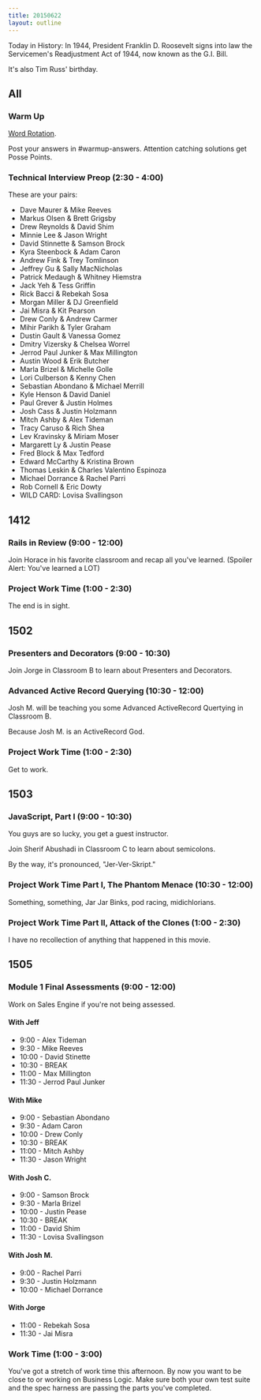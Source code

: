 ```yaml
---
title: 20150622
layout: outline
---
```


Today in History: In 1944, President Franklin D. Roosevelt signs into law
the Servicemen's Readjustment Act of 1944, now known as the G.I. Bill.

It's also Tim Russ' birthday.

## All 

### Warm Up

[Word Rotation](https://github.com/turingschool/thinking_in_algorithms/blob/master/challenges/word_rotation.markdown).

Post your answers in #warmup-answers. Attention catching solutions get Posse Points.

### Technical Interview Preop (2:30 - 4:00)

These are your pairs:

* Dave Maurer & Mike Reeves
* Markus Olsen & Brett Grigsby
* Drew Reynolds & David Shim
* Minnie Lee & Jason Wright
* David Stinnette & Samson Brock
* Kyra Steenbock & Adam Caron
* Andrew Fink & Trey Tomlinson
* Jeffrey Gu & Sally MacNicholas
* Patrick Medaugh & Whitney Hiemstra
* Jack Yeh & Tess Griffin
* Rick Bacci & Rebekah Sosa
* Morgan Miller & DJ Greenfield
* Jai Misra & Kit Pearson
* Drew Conly & Andrew Carmer
* Mihir Parikh & Tyler Graham
* Dustin Gault & Vanessa Gomez
* Dmitry Vizersky & Chelsea Worrel
* Jerrod Paul Junker & Max Millington
* Austin Wood & Erik Butcher
* Marla Brizel & Michelle Golle
* Lori Culberson & Kenny Chen
* Sebastian Abondano & Michael Merrill
* Kyle Henson & David Daniel
* Paul Grever & Justin Holmes
* Josh Cass & Justin Holzmann
* Mitch Ashby & Alex Tideman
* Tracy Caruso & Rich Shea
* Lev Kravinsky & Miriam Moser
* Margarett Ly & Justin Pease
* Fred Block & Max Tedford
* Edward McCarthy & Kristina Brown
* Thomas Leskin & Charles Valentino Espinoza
* Michael Dorrance & Rachel Parri
* Rob Cornell & Eric Dowty
* WILD CARD: Lovisa Svallingson 

## 1412 

### Rails in Review (9:00 - 12:00)

Join Horace in his favorite classroom and recap all you've learned. (Spoiler Alert: You've learned a LOT)

### Project Work Time (1:00 - 2:30)

The end is in sight.


## 1502

### Presenters and Decorators (9:00 - 10:30)

Join Jorge in Classroom B to learn about Presenters and Decorators.

### Advanced Active Record Querying (10:30 - 12:00)

Josh M. will be teaching you some Advanced ActiveRecord Quertying in Classroom B.

Because Josh M. is an ActiveRecord God.

### Project Work Time (1:00 - 2:30)

Get to work.


## 1503

### JavaScript, Part I (9:00 - 10:30)

You guys are so lucky, you get a guest instructor.

Join Sherif Abushadi in Classroom C to learn about semicolons.

By the way, it's pronounced, "Jer-Ver-Skript."

### Project Work Time Part I, The Phantom Menace (10:30 - 12:00)

Something, something, Jar Jar Binks, pod racing, midichlorians.

### Project Work Time Part II, Attack of the Clones (1:00 - 2:30)

I have no recollection of anything that happened in this movie.


## 1505

### Module 1 Final Assessments (9:00 - 12:00)

Work on Sales Engine if you're not being assessed.

#### With Jeff

* 9:00 - Alex Tideman
* 9:30 - Mike Reeves
* 10:00 - David Stinette
* 10:30 - BREAK
* 11:00 - Max Millington
* 11:30 - Jerrod Paul Junker

#### With Mike

* 9:00 - Sebastian Abondano
* 9:30 - Adam Caron
* 10:00 - Drew Conly
* 10:30 - BREAK
* 11:00 - Mitch Ashby
* 11:30 - Jason Wright 

#### With Josh C.

* 9:00 - Samson Brock 
* 9:30 - Marla Brizel
* 10:00 - Justin Pease
* 10:30 - BREAK
* 11:00 - David Shim
* 11:30 - Lovisa Svallingson

#### With Josh M.

* 9:00 - Rachel Parri
* 9:30 - Justin Holzmann
* 10:00 - Michael Dorrance

#### With Jorge

* 11:00 - Rebekah Sosa
* 11:30 - Jai Misra

### Work Time (1:00 - 3:00)

You've got a stretch of work time this afternoon. By now you want to be close to or working on Business Logic. Make sure
both your own test suite and the spec harness are passing the parts you've completed.
